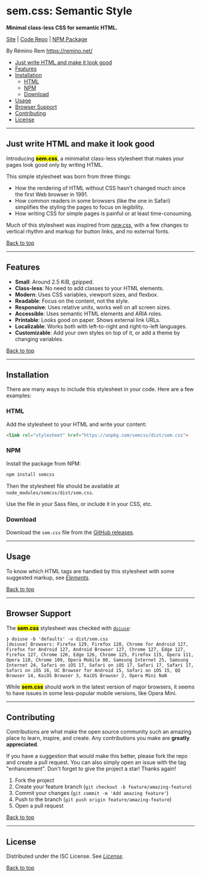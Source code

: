 # sem.css: Semantic Style

**Minimal class-less CSS for semantic HTML.**

[Site](https://remino.net/semcss/)
| [Code Repo](https://github.com/remino/semcss)
| [NPM Package](https://www.npmjs.com/package/semcss)

By Rémino Rem <https://remino.net/>

- [Just write HTML and make it look good](#just-write-html-and-make-it-look-good)
- [Features](#features)
- [Installation](#installation)
	- [HTML](#html)
	- [NPM](#npm)
	- [Download](#download)
- [Usage](#usage)
- [Browser Support](#browser-support)
- [Contributing](#contributing)
- [License](#license)

---

## Just write HTML and make it look good

Introducing **<mark>sem.css</mark>**, a minimalist class-less stylesheet that makes your pages look good only by writing HTML.

This simple stylesheet was born from three things:

- How the rendering of HTML without CSS hasn't changed much since the first Web browser in 1991.
- How common readers in some browsers (like the one in Safari) simplifies the styling the pages to focus on legibility.
- How writing CSS for simple pages is painful or at least time-consuming.

Much of this stylesheet was inspired from [_new.css_](https://newcss.net/), with a few changes to vertical rhythm and markup for button links, and no external fonts.

[Back to top](#)

---

## Features

- **Small**: Around 2.5 KiB, gzipped.
- **Class-less**: No need to add classes to your HTML elements.
- **Modern**: Uses CSS variables, viewport sizes, and flexbox.
- **Readable**: Focus on the content, not the style.
- **Responsive**: Uses relative units, works well on all screen sizes.
- **Accessible**: Uses semantic HTML elements and ARIA roles.
- **Printable**: Looks good on paper. Shows external link URLs.
- **Localizable**: Works both with left-to-right and right-to-left languages.
- **Customizable**: Add your own styles on top of it, or add a theme by changing variables.

[Back to top](#)

---

## Installation

There are many ways to include this stylesheet in your code. Here are a few examples:

### HTML

Add the stylesheet to your HTML and write your content:

```html
<link rel="stylesheet" href="https://unpkg.com/semcss/dist/sem.css">
```

### NPM

Install the package from NPM:

```bash
npm install semcss
```

Then the stylesheet file should be available at `node_modules/semcss/dist/sem.css`.

Use the file in your Sass files, or include it in your CSS, etc.

### Download

Download the `sem.css` file from the [GitHub releases](https://github.com/remino/semcss/releases).

---

## Usage

To know which HTML tags are handled by this stylesheet with some suggested markup, see _[Elements](https://remino.net/semcss/elements/)_.

[Back to top](#)

---

## Browser Support

The **<mark>sem.css</mark>** stylesheet was checked with [`doiuse`](https://www.npmjs.com/package/doiuse):

```
❯ doiuse -b 'defaults' -v dist/sem.css
[doiuse] Browsers: Firefox 129, Firefox 128, Chrome for Android 127, Firefox for Android 127, Android Browser 127, Chrome 127, Edge 127, Firefox 127, Chrome 126, Edge 126, Chrome 125, Firefox 115, Opera 111, Opera 110, Chrome 109, Opera Mobile 80, Samsung Internet 25, Samsung Internet 24, Safari on iOS 17, Safari on iOS 17, Safari 17, Safari 17, Safari on iOS 16, UC Browser for Android 15, Safari on iOS 15, QQ Browser 14, KaiOS Browser 3, KaiOS Browser 2, Opera Mini NaN
```

While **<mark>sem.css</mark>** should work in the latest version of major browsers, it seems to have issues in some less-popular mobile versions, like Opera Mini.

---

## Contributing

Contributions are what make the open source community such an amazing place to learn, inspire, and create. Any contributions you make are **greatly appreciated**.

If you have a suggestion that would make this better, please fork the repo and create a pull request. You can also simply open an issue with the tag "enhancement".
Don't forget to give the project a star! Thanks again!

1. Fork the project
2. Create your feature branch (`git checkout -b feature/amazing-feature`)
3. Commit your changes (`git commit -m 'Add amazing feature'`)
4. Push to the branch (`git push origin feature/amazing-feature`)
5. Open a pull request

[Back to top](#)

---

## License

Distributed under the ISC License. See _[License](https://remino.net/semcss/license/)_.

[Back to top](#)

